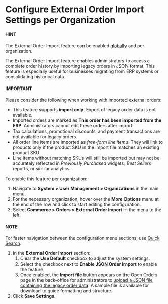 <a id="configuration-commerce-orders-external-order-import-org"></a>

# Configure External Order Import Settings per Organization

#### HINT
The External Order Import feature can be enabled [globally](../../../../../configuration/commerce/orders/global-external-order-import.md#system-configuration-orders-external-order-import) and per organization.

The External Order Import feature enables administrators to access a complete order history by importing legacy orders in JSON format. This feature is especially useful for businesses migrating from ERP systems or consolidating historical data.

#### IMPORTANT
Please consider the following when working with imported external orders:

* This feature supports **import only**. Export of legacy order data is not available.
* Imported orders are marked as **This order has been imported from the ERP**. Administrators cannot edit these orders after import.
* Tax calculations, promotional discounts, and payment transactions are not available for legacy orders.
* All order line items are imported as *free-form line items*. They will link to products only if the product SKU in the import file matches an existing product SKU.
* Line items without matching SKUs will still be imported but may not be accurately reflected in *Previously Purchased* widgets, *Best Sellers* reports, or similar analytics.

To enable this feature per organization:

1. Navigate to **System > User Management > Organizations** in the main menu.
2. For the necessary organization, hover over the <i class="fa fa-ellipsis-h fa-lg" aria-hidden="true"></i> **More Options** menu at the end of the row and click <i class="fas fa-cog" aria-hidden="true"></i> to start editing the configuration.
3. Select **Commerce > Orders > External Order Import** in the menu to the left.

#### NOTE
For faster navigation between the configuration menu sections, use [Quick Search](../../../../../configuration/quick-search.md#user-guide-system-configuration-quick-search).

1. In the **External Order Import** section:
   1. Clear the **Use Default** checkbox to adjust the system settings.
   2. Select the checkbox next to **Enable JSON Order Import** to enable the feature.
   3. Once enabled, the **Import file** button appears on the Open Orders page in the back-office for administrators to [upload a JSON file containing the legacy order data](../../../../../../sales/orders/external-orders-import.md#user-guide-sales-orders-external-orders-import). A sample file is available for download to guide formatting and structure.
2. Click **Save Settings**.

<!-- fa-bars = fa-navicon -->
<!-- Ic Tiles is used as Set As Default in saved views, and as tiles in display layout options -->
<!-- IcPencil refers to Rename in Commerce and Inline Editing in CRM -->
<!-- Check mark in the square. -->
<!-- SortDesc is also used as drop-down arrow -->
